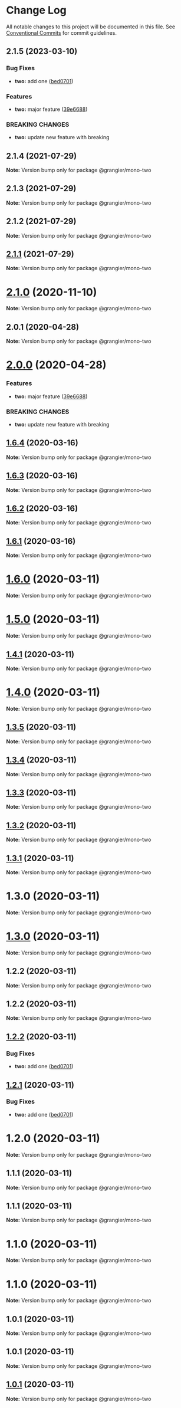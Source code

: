 # Change Log

All notable changes to this project will be documented in this file.
See [Conventional Commits](https://conventionalcommits.org) for commit guidelines.

## 2.1.5 (2023-03-10)


### Bug Fixes

* **two:** add one ([bed0701](https://github.com/grangier/lerna-monorepo-github-actions-release/commit/bed070168f3ff0194a9e6da739b18b6f86eca4f8))


### Features

* **two:** major feature ([39e6688](https://github.com/grangier/lerna-monorepo-github-actions-release/commit/39e66888cf84e988868e9ad044bc8c4fd0c879d4))


### BREAKING CHANGES

* **two:** update new feature with breaking





## 2.1.4 (2021-07-29)

**Note:** Version bump only for package @grangier/mono-two





## 2.1.3 (2021-07-29)

**Note:** Version bump only for package @grangier/mono-two





## 2.1.2 (2021-07-29)

**Note:** Version bump only for package @grangier/mono-two





## [2.1.1](https://github.com/grangier/lerna-monorepo-github-actions-release/compare/v2.1.0...v2.1.1) (2021-07-29)

**Note:** Version bump only for package @grangier/mono-two





# [2.1.0](https://github.com/grangier/lerna-monorepo-github-actions-release/compare/v2.0.1...v2.1.0) (2020-11-10)

**Note:** Version bump only for package @grangier/mono-two





## 2.0.1 (2020-04-28)

**Note:** Version bump only for package @grangier/mono-two





# [2.0.0](https://github.com/grangier/lerna-monorepo-github-actions-release/compare/v1.6.4...v2.0.0) (2020-04-28)


### Features

* **two:** major feature ([39e6688](https://github.com/grangier/lerna-monorepo-github-actions-release/commit/39e66888cf84e988868e9ad044bc8c4fd0c879d4))


### BREAKING CHANGES

* **two:** update new feature with breaking





## [1.6.4](https://github.com/grangier/lerna-monorepo-github-actions-release/compare/v1.6.2...v1.6.4) (2020-03-16)

**Note:** Version bump only for package @grangier/mono-two





## [1.6.3](https://github.com/grangier/lerna-monorepo-github-actions-release/compare/v1.6.2...v1.6.3) (2020-03-16)

**Note:** Version bump only for package @grangier/mono-two





## [1.6.2](https://github.com/grangier/lerna-monorepo-github-actions-release/compare/v1.6.0...v1.6.2) (2020-03-16)

**Note:** Version bump only for package @grangier/mono-two





## [1.6.1](https://github.com/grangier/lerna-monorepo-github-actions-release/compare/v1.6.0...v1.6.1) (2020-03-16)

**Note:** Version bump only for package @grangier/mono-two





# [1.6.0](https://github.com/grangier/lerna-monorepo-github-actions-release/compare/v1.5.0...v1.6.0) (2020-03-11)

**Note:** Version bump only for package @grangier/mono-two





# [1.5.0](https://github.com/grangier/lerna-monorepo-github-actions-release/compare/v1.4.1...v1.5.0) (2020-03-11)

**Note:** Version bump only for package @grangier/mono-two





## [1.4.1](https://github.com/grangier/lerna-monorepo-github-actions-release/compare/v1.3.0...v1.4.1) (2020-03-11)

**Note:** Version bump only for package @grangier/mono-two





# [1.4.0](https://github.com/grangier/lerna-monorepo-github-actions-release/compare/v1.3.0...v1.4.0) (2020-03-11)

**Note:** Version bump only for package @grangier/mono-two





## [1.3.5](https://github.com/grangier/lerna-monorepo-github-actions-release/compare/v1.3.0...v1.3.5) (2020-03-11)

**Note:** Version bump only for package @grangier/mono-two





## [1.3.4](https://github.com/grangier/lerna-monorepo-github-actions-release/compare/v1.3.0...v1.3.4) (2020-03-11)

**Note:** Version bump only for package @grangier/mono-two





## [1.3.3](https://github.com/grangier/lerna-monorepo-github-actions-release/compare/v1.3.0...v1.3.3) (2020-03-11)

**Note:** Version bump only for package @grangier/mono-two





## [1.3.2](https://github.com/grangier/lerna-monorepo-github-actions-release/compare/v1.3.0...v1.3.2) (2020-03-11)

**Note:** Version bump only for package @grangier/mono-two





## [1.3.1](https://github.com/grangier/lerna-monorepo-github-actions-release/compare/v1.3.0...v1.3.1) (2020-03-11)

**Note:** Version bump only for package @grangier/mono-two





# 1.3.0 (2020-03-11)

**Note:** Version bump only for package @grangier/mono-two





# [1.3.0](https://github.com/grangier/lerna-monorepo-github-actions-release/compare/v1.2.2...v1.3.0) (2020-03-11)

**Note:** Version bump only for package @grangier/mono-two





## 1.2.2 (2020-03-11)

**Note:** Version bump only for package @grangier/mono-two





## 1.2.2 (2020-03-11)

**Note:** Version bump only for package @grangier/mono-two





## [1.2.2](https://github.com/grangier/lerna-monorepo-github-actions-release/compare/v1.2.0...v1.2.2) (2020-03-11)


### Bug Fixes

* **two:** add one ([bed0701](https://github.com/grangier/lerna-monorepo-github-actions-release/commit/bed070168f3ff0194a9e6da739b18b6f86eca4f8))





## [1.2.1](https://github.com/grangier/lerna-monorepo-github-actions-release/compare/v1.2.0...v1.2.1) (2020-03-11)


### Bug Fixes

* **two:** add one ([bed0701](https://github.com/grangier/lerna-monorepo-github-actions-release/commit/bed070168f3ff0194a9e6da739b18b6f86eca4f8))





# 1.2.0 (2020-03-11)

**Note:** Version bump only for package @grangier/mono-two





## 1.1.1 (2020-03-11)

**Note:** Version bump only for package @grangier/mono-two





## 1.1.1 (2020-03-11)

**Note:** Version bump only for package @grangier/mono-two





# 1.1.0 (2020-03-11)

**Note:** Version bump only for package @grangier/mono-two





# 1.1.0 (2020-03-11)

**Note:** Version bump only for package @grangier/mono-two





## 1.0.1 (2020-03-11)

**Note:** Version bump only for package @grangier/mono-two





## 1.0.1 (2020-03-11)

**Note:** Version bump only for package @grangier/mono-two





## [1.0.1](https://github.com/grangier/lerna-monorepo-github-actions-release/compare/v1.0.0...v1.0.1) (2020-03-11)

**Note:** Version bump only for package @grangier/mono-two
